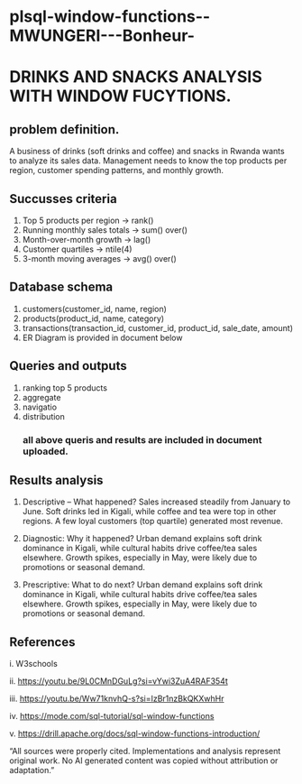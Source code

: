 # plsql-window-functions--MWUNGERI---Bonheur-

# DRINKS AND SNACKS ANALYSIS WITH WINDOW FUCYTIONS.
## problem definition.
A business of drinks (soft drinks and coffee) and snacks in Rwanda wants to analyze its sales data. Management needs to know the top products per region, customer spending patterns, and monthly growth.
## Succusses criteria
1. Top 5 products per region → rank()
2. Running monthly sales totals → sum() over()
3. Month-over-month growth → lag()
4. Customer quartiles → ntile(4)
5. 3-month moving averages → avg() over()

## Database schema
1. customers(customer_id, name, region)
2. products(product_id, name, category)
3. transactions(transaction_id, customer_id, product_id, sale_date, amount)
4. ER Diagram is provided in document below

## Queries and outputs
1. ranking top 5 products
2. aggregate
3. navigatio
4. distribution
   ### all above queris and results are included in document uploaded.

## Results analysis   
1.  Descriptive – What happened?
      Sales increased steadily from January to June. Soft drinks led in Kigali, while coffee and tea were top in other regions. A few loyal customers (top quartile) generated most revenue.

2.  Diagnostic: Why it happened?
      Urban demand explains soft drink dominance in Kigali, while cultural habits drive coffee/tea sales elsewhere. Growth spikes, especially in May, were likely due to promotions or seasonal demand.
3.  Prescriptive: What to do next?
       Urban demand explains soft drink dominance in Kigali, while cultural habits drive coffee/tea sales elsewhere. Growth spikes, especially in May, were likely due to promotions or seasonal demand.

## References
i. W3schools

ii. https://youtu.be/9L0CMnDGuLg?si=vYwi3ZuA4RAF354t

iii. https://youtu.be/Ww71knvhQ-s?si=IzBr1nzBkQKXwhHr

iv. https://mode.com/sql-tutorial/sql-window-functions

v. https://drill.apache.org/docs/sql-window-functions-introduction/


 “All sources were properly cited. Implementations and analysis represent original work. No AI
generated content was copied without attribution or adaptation.”
